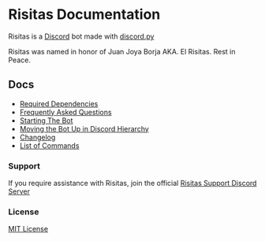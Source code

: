 # Risitas Documentation

Risitas is a [Discord](https://discord.com/) bot made with [discord.py](https://github.com/Rapptz/discord.py/)

Risitas was named in honor of Juan Joya Borja AKA. El Risitas. Rest in Peace.

## Docs
* [Required Dependencies](docs/dependencies.md)
* [Frequently Asked Questions](docs/faq.md)
* [Starting The Bot](docs/starting-bot.md)
* [Moving the Bot Up in Discord Hierarchy](docs/hierarchy.md)
* [Changelog](docs/CHANGELOG.md)
* [List of Commands](docs/commands.md)

### Support

If you require assistance with Risitas, join the official [Risitas Support Discord Server](https://discord.gg/daVywQMDam)

### License
[MIT License](https://github.com/hbombofficial/Risitas-discord/blob/stable/LICENSE)
